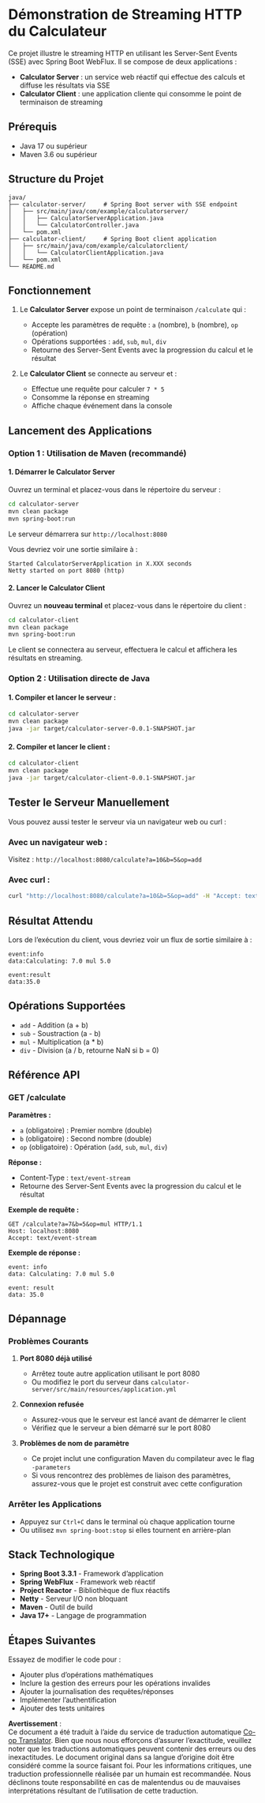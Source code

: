 <!--
CO_OP_TRANSLATOR_METADATA:
{
  "original_hash": "acd4010e430da00946a154f62847a169",
  "translation_date": "2025-07-13T21:07:17+00:00",
  "source_file": "03-GettingStarted/06-http-streaming/solution/java/README.md",
  "language_code": "fr"
}
-->
# Démonstration de Streaming HTTP du Calculateur

Ce projet illustre le streaming HTTP en utilisant les Server-Sent Events (SSE) avec Spring Boot WebFlux. Il se compose de deux applications :

- **Calculator Server** : un service web réactif qui effectue des calculs et diffuse les résultats via SSE
- **Calculator Client** : une application cliente qui consomme le point de terminaison de streaming

## Prérequis

- Java 17 ou supérieur
- Maven 3.6 ou supérieur

## Structure du Projet

```
java/
├── calculator-server/     # Spring Boot server with SSE endpoint
│   ├── src/main/java/com/example/calculatorserver/
│   │   ├── CalculatorServerApplication.java
│   │   └── CalculatorController.java
│   └── pom.xml
├── calculator-client/     # Spring Boot client application
│   ├── src/main/java/com/example/calculatorclient/
│   │   └── CalculatorClientApplication.java
│   └── pom.xml
└── README.md
```

## Fonctionnement

1. Le **Calculator Server** expose un point de terminaison `/calculate` qui :
   - Accepte les paramètres de requête : `a` (nombre), `b` (nombre), `op` (opération)
   - Opérations supportées : `add`, `sub`, `mul`, `div`
   - Retourne des Server-Sent Events avec la progression du calcul et le résultat

2. Le **Calculator Client** se connecte au serveur et :
   - Effectue une requête pour calculer `7 * 5`
   - Consomme la réponse en streaming
   - Affiche chaque événement dans la console

## Lancement des Applications

### Option 1 : Utilisation de Maven (recommandé)

#### 1. Démarrer le Calculator Server

Ouvrez un terminal et placez-vous dans le répertoire du serveur :

```bash
cd calculator-server
mvn clean package
mvn spring-boot:run
```

Le serveur démarrera sur `http://localhost:8080`

Vous devriez voir une sortie similaire à :
```
Started CalculatorServerApplication in X.XXX seconds
Netty started on port 8080 (http)
```

#### 2. Lancer le Calculator Client

Ouvrez un **nouveau terminal** et placez-vous dans le répertoire du client :

```bash
cd calculator-client
mvn clean package
mvn spring-boot:run
```

Le client se connectera au serveur, effectuera le calcul et affichera les résultats en streaming.

### Option 2 : Utilisation directe de Java

#### 1. Compiler et lancer le serveur :

```bash
cd calculator-server
mvn clean package
java -jar target/calculator-server-0.0.1-SNAPSHOT.jar
```

#### 2. Compiler et lancer le client :

```bash
cd calculator-client
mvn clean package
java -jar target/calculator-client-0.0.1-SNAPSHOT.jar
```

## Tester le Serveur Manuellement

Vous pouvez aussi tester le serveur via un navigateur web ou curl :

### Avec un navigateur web :
Visitez : `http://localhost:8080/calculate?a=10&b=5&op=add`

### Avec curl :
```bash
curl "http://localhost:8080/calculate?a=10&b=5&op=add" -H "Accept: text/event-stream"
```

## Résultat Attendu

Lors de l’exécution du client, vous devriez voir un flux de sortie similaire à :

```
event:info
data:Calculating: 7.0 mul 5.0

event:result
data:35.0
```

## Opérations Supportées

- `add` - Addition (a + b)
- `sub` - Soustraction (a - b)
- `mul` - Multiplication (a * b)
- `div` - Division (a / b, retourne NaN si b = 0)

## Référence API

### GET /calculate

**Paramètres :**
- `a` (obligatoire) : Premier nombre (double)
- `b` (obligatoire) : Second nombre (double)
- `op` (obligatoire) : Opération (`add`, `sub`, `mul`, `div`)

**Réponse :**
- Content-Type : `text/event-stream`
- Retourne des Server-Sent Events avec la progression du calcul et le résultat

**Exemple de requête :**
```
GET /calculate?a=7&b=5&op=mul HTTP/1.1
Host: localhost:8080
Accept: text/event-stream
```

**Exemple de réponse :**
```
event: info
data: Calculating: 7.0 mul 5.0

event: result
data: 35.0
```

## Dépannage

### Problèmes Courants

1. **Port 8080 déjà utilisé**
   - Arrêtez toute autre application utilisant le port 8080
   - Ou modifiez le port du serveur dans `calculator-server/src/main/resources/application.yml`

2. **Connexion refusée**
   - Assurez-vous que le serveur est lancé avant de démarrer le client
   - Vérifiez que le serveur a bien démarré sur le port 8080

3. **Problèmes de nom de paramètre**
   - Ce projet inclut une configuration Maven du compilateur avec le flag `-parameters`
   - Si vous rencontrez des problèmes de liaison des paramètres, assurez-vous que le projet est construit avec cette configuration

### Arrêter les Applications

- Appuyez sur `Ctrl+C` dans le terminal où chaque application tourne
- Ou utilisez `mvn spring-boot:stop` si elles tournent en arrière-plan

## Stack Technologique

- **Spring Boot 3.3.1** - Framework d’application
- **Spring WebFlux** - Framework web réactif
- **Project Reactor** - Bibliothèque de flux réactifs
- **Netty** - Serveur I/O non bloquant
- **Maven** - Outil de build
- **Java 17+** - Langage de programmation

## Étapes Suivantes

Essayez de modifier le code pour :
- Ajouter plus d’opérations mathématiques
- Inclure la gestion des erreurs pour les opérations invalides
- Ajouter la journalisation des requêtes/réponses
- Implémenter l’authentification
- Ajouter des tests unitaires

**Avertissement** :  
Ce document a été traduit à l’aide du service de traduction automatique [Co-op Translator](https://github.com/Azure/co-op-translator). Bien que nous nous efforçons d’assurer l’exactitude, veuillez noter que les traductions automatiques peuvent contenir des erreurs ou des inexactitudes. Le document original dans sa langue d’origine doit être considéré comme la source faisant foi. Pour les informations critiques, une traduction professionnelle réalisée par un humain est recommandée. Nous déclinons toute responsabilité en cas de malentendus ou de mauvaises interprétations résultant de l’utilisation de cette traduction.